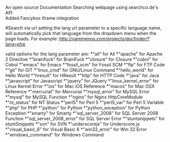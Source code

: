 An open source Documentation Searching webpage using searchco.de's API
<br>Added Fancybox iframe integration

#Search via url
setting the lang url parameter to a specific language name, will automatically pick that language from the dropdown menu when the page loads. For example: http://varemenos.com/projects/docfinder/?lang=php

valid options for the lang parameter are:
*"all" for All
*"apache" for Apache 2 Directive
*"brainfuck" for BrainFuck
*"closure" for Closure
*"cobol" for Cobol
*"emacs" for Emacs
*"fossil_scm" for Fossil SCM
*"ftp" for FTP Code
*"git" for GIT
*"linux_cmd" for GNU/Linux Command
*"hello_world" for Hello World
*"hresult" for HResult
*"http" for HTTP Code
*"java" for Java
*"javascript" for Javascript
*"jquery" for JQuery
*"linux_kernel_error" for Linux Kernel Error
*"ios" for Mac iOS Reference
*"macos" for Mac OSX Reference
*"mercurial" for Mercurial
*"mysql_error" for MySQL Error
*"mysql" for MySQL Function
*"nginx" for Nginx HttpCoreModule
*"nt_status" for NT Status
*"perl5" for Perl 5
*"perl5_var" for Perl 5 Variable
*"php" for PHP
*"python" for Python
*"python_exception" for Python Exception
*"smarty" for Smarty
*"sql_server_2008" for SQL Server 2008 Function
*"sql_server_2008_error" for SQL Server Error
*"stuntsnippets" for stuntSnippets
*"svn" for SVN
*"underscorejs" for Underscore.js
*"visual_basic_6" for Visual Basic 6
*"win32_error" for Win 32 Error
*"windows_command" for Windows Command